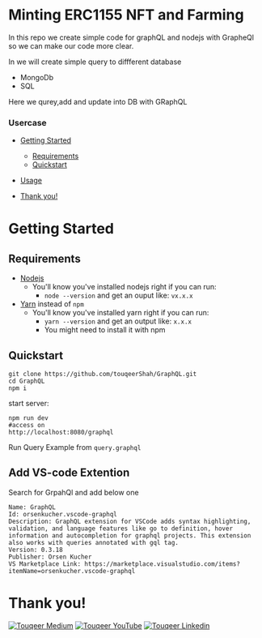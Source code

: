# Minting ERC1155 NFT and Farming

In this repo we create simple code for graphQL and nodejs with GrapheQl so we can make our code more clear.

In we will create simple query to diffferent database

- MongoDb
- SQL

Here we qurey,add and update into DB with GRaphQL

### Usercase

- [Getting Started](#getting-started)
  - [Requirements](#requirements)
  - [Quickstart](#quickstart)
- [Usage](#usage)

- [Thank you!](#thank-you)

# Getting Started

## Requirements

- [Nodejs](https://nodejs.org/en/)
  - You'll know you've installed nodejs right if you can run:
    - `node --version` and get an ouput like: `vx.x.x`
- [Yarn](https://classic.yarnpkg.com/lang/en/docs/install/) instead of `npm`
  - You'll know you've installed yarn right if you can run:
    - `yarn --version` and get an output like: `x.x.x`
    - You might need to install it with npm

## Quickstart

```
git clone https://github.com/touqeerShah/GraphQL.git
cd GraphQL
npm i

```

start server:

```
npm run dev
#access on
http://localhost:8080/graphql
```

Run Query Example from `query.graphql`

## Add VS-code Extention

Search for GrpahQl and add below one

```
Name: GraphQL
Id: orsenkucher.vscode-graphql
Description: GraphQL extension for VSCode adds syntax highlighting, validation, and language features like go to definition, hover information and autocompletion for graphql projects. This extension also works with queries annotated with gql tag.
Version: 0.3.18
Publisher: Orsen Kucher
VS Marketplace Link: https://marketplace.visualstudio.com/items?itemName=orsenkucher.vscode-graphql
```

# Thank you!

[![Touqeer Medium](https://img.shields.io/badge/Medium-000000?style=for-the-badge&logo=medium&logoColor=white)](https://medium.com/@touqeershah32)
[![Touqeer YouTube](https://img.shields.io/badge/YouTube-FF0000?style=for-the-badge&logo=youtube&logoColor=white)](https://www.youtube.com/channel/UC3oUDpfMOBefugPp4GADyUQ)
[![Touqeer Linkedin](https://img.shields.io/badge/LinkedIn-0077B5?style=for-the-badge&logo=linkedin&logoColor=white)](https://www.linkedin.com/in/touqeer-shah/)
